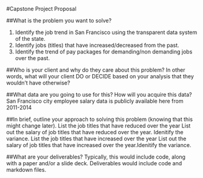 #Capstone Project Proposal

##What is the problem you want to solve?

1. Identify the job trend in San Francisco using the transparent data system of the state.
2. Identify jobs (titles) that have increased/decreased from the past.
3. Identify the trend of pay packages for demanding/non demanding jobs over the past.

##Who is your client and why do they care about this problem? In other words, what will your client DO or DECIDE based on your analysis that they wouldn’t have otherwise?


##What data are you going to use for this? How will you acquire this data?
San Francisco city employee salary data is publicly available here from 2011-2014

##In brief, outline your approach to solving this problem (knowing that this might change later).
List the job titles that have reduced over the year 
List out the salary of job titles that have reduced over the year. Idenitify the variance.
List the job titles that have increased over the year 
List out the salary of job titles that have increased over the year.Idenitify the variance.

##What are your deliverables? Typically, this would include code, along with a paper and/or a slide deck.
Deliverables would include code and markdown files.


